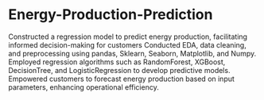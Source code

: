 # Energy-Production-Prediction
Constructed a regression model to predict energy production, facilitating  informed decision-making for customers
Conducted EDA, data cleaning, and preprocessing using pandas, Sklearn,
 Seaborn, Matplotlib, and Numpy. Employed regression algorithms such as
 RandomForest, XGBoost, DecisionTree, and LogisticRegression to develop predictive
 models.
 Empowered customers to forecast energy production based on input
 parameters, enhancing operational efficiency.
